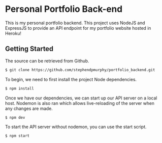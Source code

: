 # Personal Portfolio Back-end
This is my personal portfolio backend. This project uses NodeJS and ExpressJS to provide an API endpoint for my portfolio website hosted in Heroku!
## Getting Started
The source can be retrieved from Github.
```bash
$ git clone https://github.com/stephendpmurphy/portfolio_backend.git
```

To begin, we need to first install the project Node dependencies.
```bash
$ npm install
```

Once we have our dependencies, we can start up our API server on a local host. Nodemon is also ran which allows live-reloading of the server when any changes are made.
```bash
$ npm dev
```

To start the API server without nodemon, you can use the start script.
```bash
$ npm start
```